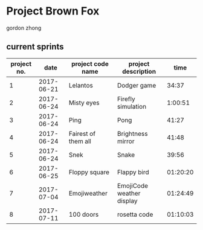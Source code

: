 # Project Brown Fox
gordon zhong

## current sprints

project no. | date | project code name | project description | time    
--- | --- | --- | --- | ---  
1 | 2017-06-21 |Lelantos | Dodger game | 34:37  
2 | 2017-06-24 |Misty eyes | Firefly simulation | 1:00:51  
3 | 2017-06-24 |Ping | Pong | 41:27  
4 | 2017-06-24 |Fairest of them all | Brightness mirror | 41:48  
5 | 2017-06-24 |Snek | Snake | 39:56  
6 | 2017-06-25 |Floppy square | Flappy bird | 01:20:20  
7 | 2017-07-04 |Emojiweather | EmojiCode weather display | 01:24:49  
8 | 2017-07-11 |100 doors | rosetta code | 01:10:03
